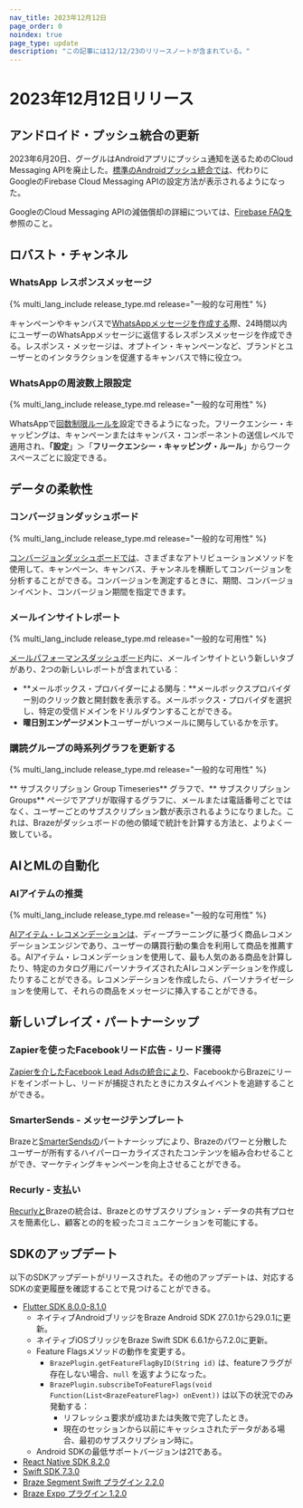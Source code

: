 ```yaml
---
nav_title: 2023年12月12日
page_order: 0
noindex: true
page_type: update
description: "この記事には12/12/23のリリースノートが含まれている。"
---
```


# 2023年12月12日リリース

## アンドロイド・プッシュ統合の更新

2023年6月20日、グーグルはAndroidアプリにプッシュ通知を送るためのCloud Messaging APIを廃止した。[標準のAndroidプッシュ統合では](https://www.braze.com/docs/developer_guide/platform_integration_guides/android/push_notifications/android/integration/standard_integration/)、代わりにGoogleのFirebase Cloud Messaging APIの設定方法が表示されるようになった。

GoogleのCloud Messaging APIの減価償却の詳細については、[Firebase FAQを](https://firebase.google.com/support/faq#fcm-23-deprecation)参照のこと。

## ロバスト・チャンネル

### WhatsApp レスポンスメッセージ

{% multi_lang_include release_type.md release="一般的な可用性" %}

キャンペーンやキャンバスで[WhatsAppメッセージを作成する]({{site.baseurl}}/whatsapp_response_messaging/)際、24時間以内にユーザーのWhatsAppメッセージに返信するレスポンスメッセージを作成できる。レスポンス・メッセージは、オプトイン・キャンペーンなど、ブランドとユーザーとのインタラクションを促進するキャンバスで特に役立つ。

### WhatsAppの周波数上限設定

{% multi_lang_include release_type.md release="一般的な可用性" %}

WhatsAppで[回数制限ルールを]({{site.baseurl}}/user_guide/engagement_tools/campaigns/building_campaigns/rate-limiting/#frequency-capping)設定できるようになった。フリークエンシー・キャッピングは、キャンペーンまたはキャンバス・コンポーネントの送信レベルで適用され、**「設定**」＞「**フリークエンシー・キャッピング・ルール**」からワークスペースごとに設定できる。  

## データの柔軟性

### コンバージョンダッシュボード

{% multi_lang_include release_type.md release="一般的な可用性" %}

[コンバージョンダッシュボードでは]({{site.baseurl}}/user_guide/data_and_analytics/analytics/conversions_dashboard/)、さまざまなアトリビューションメソッドを使用して、キャンペーン、キャンバス、チャンネルを横断してコンバージョンを分析することができる。コンバージョンを測定するときに、期間、コンバージョンイベント、コンバージョン期間を指定できます。

### メールインサイトレポート

{% multi_lang_include release_type.md release="一般的な可用性" %}

[メールパフォーマンスダッシュボード]({{site.baseurl}}/email_engagement_dashboard/)内に、メールインサイトという新しいタブがあり、2つの新しいレポートが含まれている：

- **メールボックス・プロバイダーによる関与：**メールボックスプロバイダー別のクリック数と開封数を表示する。メールボックス・プロバイダを選択し、特定の受信ドメインをドリルダウンすることができる。
- **曜日別エンゲージメント**ユーザーがいつメールに関与しているかを示す。

### 購読グループの時系列グラフを更新する

{% multi_lang_include release_type.md release="一般的な可用性" %}

** サブスクリプション Group Timeseries** グラフで、** サブスクリプション Groups** ページでアプリが取得するグラフに、メールまたは電話番号ごとではなく、ユーザーごとのサブスクリプション数が表示されるようになりました。これは、Brazeがダッシュボードの他の領域で統計を計算する方法と、よりよく一致している。

## AIとMLの自動化

### AIアイテムの推奨

{% multi_lang_include release_type.md release="一般的な可用性" %}

[AIアイテム・レコメンデーションは]({{site.baseurl}}/ai_item_recommendations)、ディープラーニングに基づく商品レコメンデーションエンジンであり、ユーザーの購買行動の集合を利用して商品を推薦する。AIアイテム・レコメンデーションを使用して、最も人気のある商品を計算したり、特定のカタログ用にパーソナライズされたAIレコメンデーションを作成したりすることができる。レコメンデーションを作成したら、パーソナライゼーションを使用して、それらの商品をメッセージに挿入することができる。

## 新しいブレイズ・パートナーシップ

### Zapierを使ったFacebookリード広告 - リード獲得

[Zapierを介したFacebook Lead Adsの統合により]({{site.baseurl}}/partners/data_and_infrastructure_agility/leads_capture/facebook_via_zapier/)、FacebookからBrazeにリードをインポートし、リードが捕捉されたときにカスタムイベントを追跡することができる。

### SmarterSends - メッセージテンプレート

Brazeと[SmarterSendsの]({{site.baseurl}}/partners/message_orchestration/channel_extensions/email_templates/smartersends/)パートナーシップにより、Brazeのパワーと分散したユーザーが所有するハイパーローカライズされたコンテンツを組み合わせることができ、マーケティングキャンペーンを向上させることができる。

### Recurly - 支払い

[Recurlyと]({{site.baseurl}}/partners/data_and_infrastructure_agility/payments/recurly/)Brazeの統合は、Brazeとのサブスクリプション・データの共有プロセスを簡素化し、顧客との的を絞ったコミュニケーションを可能にする。

## SDKのアップデート

以下のSDKアップデートがリリースされた。その他のアップデートは、対応するSDKの変更履歴を確認することで見つけることができる。

- [Flutter SDK 8.0.0-8.1.0](https://pub.dev/packages/braze_plugin/changelog)
  - ネイティブAndroidブリッジをBraze Android SDK 27.0.1から29.0.1に更新。
  - ネイティブiOSブリッジをBraze Swift SDK 6.6.1から7.2.0に更新。
  - Feature Flagsメソッドの動作を変更する。
    - `BrazePlugin.getFeatureFlagByID(String id)` は、featureフラグが存在しない場合、`null` を返すようになった。
    - `BrazePlugin.subscribeToFeatureFlags(void Function(List<BrazeFeatureFlag>) onEvent))` は以下の状況でのみ発動する：
      - リフレッシュ要求が成功または失敗で完了したとき。
      - 現在のセッションから以前にキャッシュされたデータがある場合、最初のサブスクリプション時に。
  - Android SDKの最低サポートバージョンは21である。
- [React Native SDK 8.2.0](https://github.com/braze-inc/braze-react-native-sdk/blob/8.2.0/CHANGELOG.md)
- [Swift SDK 7.3.0](https://github.com/braze-inc/braze-swift-sdk/blob/main/CHANGELOG.md)
- [Braze Segment Swift プラグイン 2.2.0](https://github.com/braze-inc/braze-segment-swift/blob/main/CHANGELOG.md)
- [Braze Expo プラグイン 1.2.0](https://github.com/braze-inc/braze-react-native-sdk/blob/8.2.0/CHANGELOG.md)
